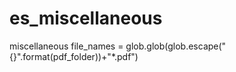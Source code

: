 # es_miscellaneous
miscellaneous
file_names = glob.glob(glob.escape("{}".format(pdf_folder))+"\*.pdf")
